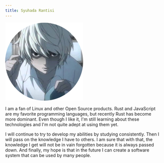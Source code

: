 ```yaml
---
title: Syuhada Rantisi
---
```


![Foto Profil](mypp.png)

I am a fan of Linux and other Open Source products. Rust and JavaScript are my favorite programming languages, but recently Rust has become more dominant. Even though I like it, I'm still learning about these technologies and I'm not quite adept at using them yet.

I will continue to try to develop my abilities by studying consistently. Then I will pass on the knowledge I have to others. I am sure that with that, the knowledge I get will not be in vain forgotten because it is always passed down. And finally, my hope is that in the future I can create a software system that can be used by many people.
